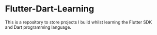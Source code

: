 # Flutter-Dart-Learning

This is a repository to store projects I build whilst learning the Flutter SDK and Dart programming language.
